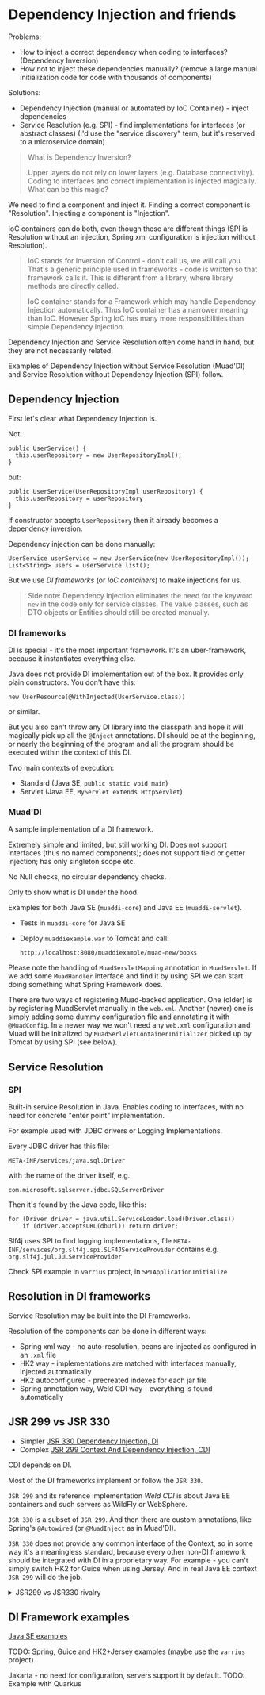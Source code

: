 # Dependency Injection and friends

Problems:

- How to inject a correct dependency when coding to interfaces? (Dependency Inversion)
- How not to inject these dependencies manually? (remove a large manual initialization code for code with thousands of components)

Solutions:

- Dependency Injection (manual or automated by IoC Container) - inject dependencies
- Service Resolution (e.g. SPI) - find implementations for interfaces (or abstract classes)
  (I'd use the "service discovery" term, but it's reserved to a microservice domain)

> What is Dependency Inversion?
> 
> Upper layers do not  rely on lower layers (e.g. Database connectivity).
> Coding to interfaces and correct implementation is injected magically.
> What can be this magic?

We need to find a component and inject it.
Finding a correct component is "Resolution".
Injecting a component is "Injection".

IoC containers can do both, even though these are different things (SPI is Resolution without an injection, 
Spring xml configuration is injection without Resolution).

> IoC stands for Inversion of Control - don't call us, we will call you.
> That's a generic principle used in frameworks - code is written so that framework calls it.
> This is different from a library, where library methods are directly called.
> 
> IoC container stands for a Framework which may handle Dependency Injection automatically.
> Thus IoC container has a narrower meaning than IoC. 
> However Spring IoC has many more responsibilities than simple Dependency Injection.

Dependency Injection and Service Resolution often come hand in hand, but they are not necessarily related.

Examples of Dependency Injection without Service Resolution (Muad'DI) 
and Service Resolution without Dependency Injection (SPI) follow.

## Dependency Injection

First let's clear what Dependency Injection is.

Not:

    public UserService() {
      this.userRepository = new UserRepositoryImpl();
    }

but:

    public UserService(UserRepositoryImpl userRepository) {
      this.userRepository = userRepository
    }

If constructor accepts `UserRepository` then it already becomes a dependency inversion.

Dependency injection can be done manually:

    UserService userService = new UserService(new UserRepositoryImpl());
    List<String> users = userService.list();

But we use _DI frameworks_ (or _IoC containers_) to make injections for us. 

> Side note: Dependency Injection eliminates the need for the keyword `new` in the code only for service classes.
> The value classes, such as DTO objects or Entities should still be created manually.

### DI frameworks

DI is special - it's the most important framework.
It's an uber-framework, because it instantiates everything else.

Java does not provide DI implementation out of the box.
It provides only plain constructors.
You don't have this:

    new UserResource(@WithInjected(UserService.class))

or similar.

But you also can't throw any DI library into the classpath and hope it will magically pick up all the `@Inject` annotations.
DI should be at the beginning, or nearly the beginning of the program and all the program should be executed within
the context of this DI.

Two main contexts of execution:

- Standard (Java SE, `public static void main`)
- Servlet (Java EE, `MyServlet extends HttpServlet`)

### Muad'DI

A sample implementation of a DI framework.

Extremely simple and limited, but still working DI.
Does not support interfaces (thus no named components);
does not support field or getter injection;
has only singleton scope etc.

No Null checks, no circular dependency checks.

Only to show what is DI under the hood.

Examples for both Java SE (`muaddi-core`) and Java EE (`muaddi-servlet`).

 - Tests in `muaddi-core` for Java SE
 - Deploy `muaddiexample.war` to Tomcat and call:

       http://localhost:8080/muaddiexample/muad-new/books

Please note the handling of `MuadServletMapping` annotation in `MuadServlet`.
If we add some `MuadHandler` interface and find it by using SPI we can start doing something what Spring Framework does.

There are two ways of registering Muad-backed application.
One (older) is by registering MuadServlet manually in the `web.xml`.
Another (newer) one is simply adding some dummy configuration file and annotating it with `@MuadConfig`.
In a newer way we won't need any `web.xml` configuration and Muad will be initialized by `MuadSerlvletContainerInitializer`
picked up by Tomcat by using SPI (see below).

## Service Resolution

### SPI

Built-in service Resolution in Java.
Enables coding to interfaces, with no need for concrete "enter point" implementation.

For example used with JDBC drivers or Logging Implementations.

Every JDBC driver has this file:

    META-INF/services/java.sql.Driver

with the name of the driver itself, e.g.

    com.microsoft.sqlserver.jdbc.SQLServerDriver

Then it's found by the Java code, like this:

    for (Driver driver = java.util.ServiceLoader.load(Driver.class))
        if (driver.acceptsURL(dbUrl)) return driver;

Slf4j uses SPI to find logging implementations, file `META-INF/services/org.slf4j.spi.SLF4JServiceProvider`
contains e.g. `org.slf4j.jul.JULServiceProvider`

Check SPI example in `varrius` project, in `SPIApplicationInitialize`

## Resolution in DI frameworks

Service Resolution may be built into the DI Frameworks.

Resolution of the components can be done in different ways:

- Spring xml way - no auto-resolution, beans are injected as configured in an `.xml` file
- HK2 way - implementations are matched with interfaces manually, injected automatically
- HK2 autoconfigured - precreated indexes for each jar file
- Spring annotation way, Weld CDI way - everything is found automatically

## JSR 299 vs JSR 330

 - Simpler [JSR 330 Dependency Injection, DI](https://jakarta.ee/specifications/dependency-injection/1.0/)
 - Complex [JSR 299 Context And Dependency Injection, CDI](https://jakarta.ee/specifications/cdi/3.0/)

CDI depends on DI.

Most of the DI frameworks implement or follow the `JSR 330`.

`JSR 299` and its reference implementation _Weld CDI_ is about Java EE containers and such servers as WildFly or WebSphere.

`JSR 330` is a subset of `JSR 299`.
And then there are custom annotations, like Spring's `@Autowired` (or `@MuadInject` as in Muad'DI).

`JSR 330` does not provide any common interface of the Context, so in some way it's a meaningless standard,
because every other non-DI framework should be integrated with DI in a proprietary way.
For example - you can't simply switch HK2 for Guice when using Jersey.
And in real Java EE context `JSR 299` will do the job. 

<details>
<summary>JSR299 vs JSR330 rivalry</summary>

There was an argument between JSR299 and JSR330 folks.
Here are some articles about it:

- [Guice angry at 299](https://groups.google.com/g/google-guice/c/UPt6ILpH_-o/m/LPad-WnzlfcJ)
- [299 angry at 330](https://in.relation.to/2009/05/07/comments-on-annotations-for-dependency-injection/)
- [299 is better than 330](https://in.relation.to/2009/06/11/jsr-299-proposed-final-draft-submitted/)
- [330 released, "too bad for 299"](http://blog.crazybob.org/2009/05/announcing-javaxinjectinject.html)
- [Asking for peaceful resolution](http://macstrac.blogspot.com/2009/03/jsr-299-contexts-and-dependency.html)
- [Peaceful resolution](https://blogs.infosupport.com/injecting-jsr330-into-jsr299/)
</details>


## DI Framework examples

[Java SE examples](https://github.com/Col-E/Useful-Things/tree/master/tutorials/dependency-injection)

TODO: Spring, Guice and HK2+Jersey examples (maybe use the `varrius` project)

Jakarta - no need for configuration, servers support it by default.
TODO: Example with Quarkus 

